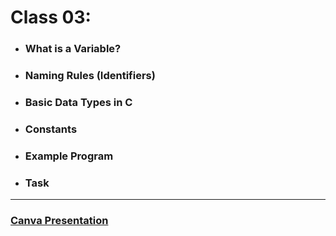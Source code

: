 # Class 03:

* ###  What is a Variable?
* ###  Naming Rules (Identifiers)
* ###  Basic Data Types in C
* ###  Constants
* ###  Example Program
* ###  Task

---

### [Canva Presentation](https://www.canva.com/design/DAG0WBDSEwE/5Q7VgcmsSykMPuZATvHqWg/view?utm_content=DAG0WBDSEwE&utm_campaign=designshare&utm_medium=link2&utm_source=uniquelinks&utlId=heeeecc0aaf)